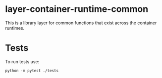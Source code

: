 # layer-container-runtime-common

This is a library layer for common functions that exist across the container
runtimes.


# Tests

To run tests use:
```
python -m pytest ./tests
```